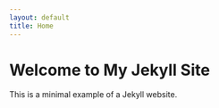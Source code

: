 ```yaml
---
layout: default
title: Home
---
```


# Welcome to My Jekyll Site

This is a minimal example of a Jekyll website.
